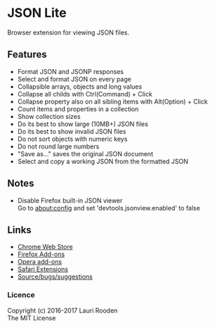 
JSON Lite
=========

Browser extension for viewing JSON files.


Features
--------

 - Format JSON and JSONP responses
 - Select and format JSON on every page
 - Collapsible arrays, objects and long values
 - Collapse all childs with Ctrl(Command) + Click
 - Collapse property also on all sibling items with Alt(Option) + Click
 - Count items and properties in a collection
 - Show collection sizes
 - Do its best to show large (10MB+) JSON files
 - Do its best to show invalid JSON files
 - Do not sort objects with numeric keys
 - Do not round large numbers
 - "Save as..." saves the original JSON document
 - Select and copy a working JSON from the formatted JSON


Notes
-----

 - Disable Firefox built-in JSON viewer  
   Go to [about:config](about:config) and set 'devtools.jsonview.enabled' to false



Links
-----

 - [Chrome Web Store](https://chrome.google.com/webstore/detail/json-lite/acacmjcicejlmjcheoklfdchempahoag)
 - [Firefox Add-ons](https://addons.mozilla.org/en-US/firefox/addon/json-lite/)
 - [Opera add-ons](https://addons.opera.com/en/extensions/details/json-lite/)
 - [Safari Extensions](https://safari-extensions.apple.com/details/?id=com.litejs.json-lite-YVKYWJZ9CZ)
 - [Source/bugs/suggestions](https://github.com/lauriro/json-lite)


### Licence

Copyright (c) 2016-2017 Lauri Rooden  
The MIT License

